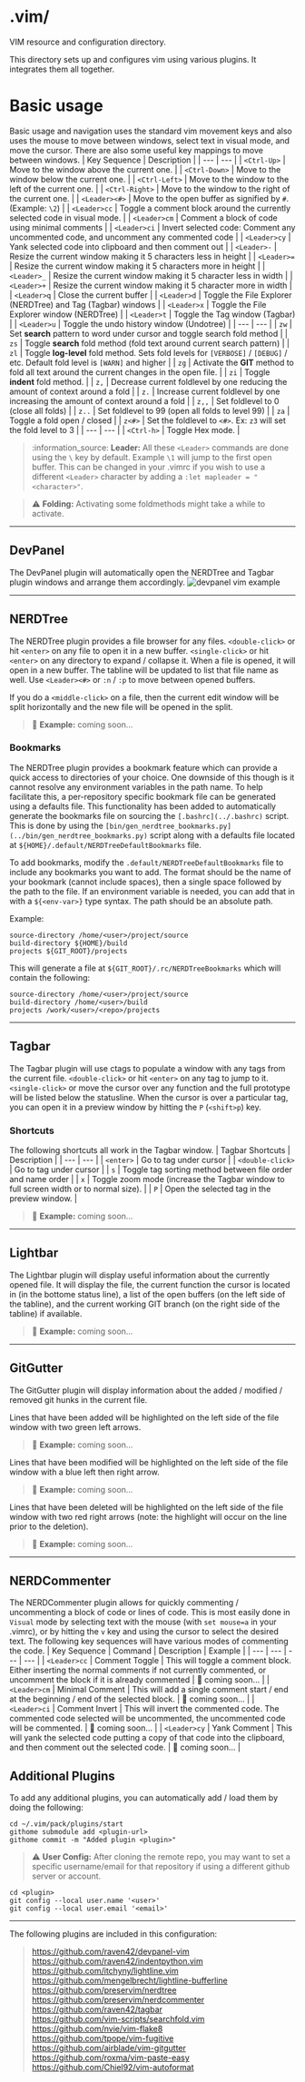 # .vim/
VIM resource and configuration directory.

This directory sets up and configures vim using various plugins. It integrates them all together.

# Basic usage
Basic usage and navigation uses the standard vim movement keys and also uses the mouse to move between windows, select text in visual mode, and move the cursor. There are also some useful key mappings to move between windows.
| Key Sequence | Description |
| --- | --- |
| `<Ctrl-Up>` | Move to the window above the current one. |
| `<Ctrl-Down>` | Move to the window below the current one. |
| `<Ctrl-Left>` | Move to the window to the left of the current one. |
| `<Ctrl-Right>` | Move to the window to the right of the current one. |
| `<Leader><#>` | Move to the open buffer as signified by `#`. (Example: `\2`) |
| `<Leader>cc` | Toggle a comment block around the currently selected code in visual mode. |
| `<Leader>cm` | Comment a block of code using minimal comments |
| `<Leader>ci` | Invert selected code: Comment any uncommented code, and uncomment any commented code |
| `<Leader>cy` | Yank selected code into clipboard and then comment out |
| `<Leader>-` | Resize the current window making it 5 characters less in height |
| `<Leader>=` | Resize the current window making it 5 characters more in height |
| `<Leader>_` | Resize the current window making it 5 character less in width |
| `<Leader>+` | Resize the current window making it 5 character more in width |
| `<Leader>q` | Close the current buffer |
| `<Leader>d` | Toggle the File Explorer (NERDTree) and Tag (Tagbar) windows |
| `<Leader>x` | Toggle the File Explorer window (NERDTree) |
| `<Leader>t` | Toggle the Tag window (Tagbar) |
| `<Leader>u` | Toggle the undo history window (Undotree) |
| --- | --- |
| `zw` | Set **search** pattern to word under cursor and toggle search fold method |
| `zs` | Toggle **search** fold method (fold text around current search pattern) |
| `zl` | Toggle **log-level** fold method. Sets fold levels for `[VERBOSE]` / `[DEBUG]` / etc. Default fold level is `[WARN]` and higher |
| `zg` | Activate the **GIT** method to fold all text around the current changes in the open file. |
| `zi` | Toggle **indent** fold method. |
| `z,` | Decrease current foldlevel by one reducing the amount of context around a fold |
| `z.` | Increase current foldlevel by one increasing the amount of context around a fold |
| `z,,` | Set foldlevel to 0 (close all folds) |
| `z..` | Set foldlevel to 99 (open all folds to level 99) |
| `za` | Toggle a fold open / closed |
| `z<#>` | Set the foldlevel to `<#>`. Ex: `z3` will set the fold level to 3 |
| --- | --- |
| `<Ctrl-h>` | Toggle Hex mode. |

> :information\_source: **Leader:** All these `<Leader>` commands are done using the `\` key by default. Example `\1` will jump to the first open buffer. This can be changed in your .vimrc if you wish to use a different `<Leader>` character by adding a `:let mapleader = "<character>"`.
  
> :warning: **Folding:** Activating some foldmethods might take a while to activate.

---

## DevPanel
The DevPanel plugin will automatically open the NERDTree and Tagbar plugin windows and arrange them accordingly.
![devpanel vim example](../img/devpanel\_example.png?raw=true "DevPanel Example:")

---

## NERDTree
The NERDTree plugin provides a file browser for any files. `<double-click>` or hit `<enter>` on any file to open it in a new buffer. `<single-click>` or hit `<enter>` on any directory to expand / collapse it. When a file is opened, it will open in a new buffer. The tabline will be updated to list that file name as well. Use `<Leader><#>` or `:n` / `:p` to move between opened buffers.

If you do a `<middle-click>` on a file, then the current edit window will be split horizontally and the new file will be opened in the split.

> :construction: **Example:** coming soon...

### Bookmarks
The NERDTree plugin provides a bookmark feature which can provide a quick access to directories of your choice. One downside of this though is it cannot resolve any environment variables in the path name. To help facilitate this, a per-repository specific bookmark file can be generated using a defaults file. This functionality has been added to automatically generate the bookmarks file on sourcing the `[.bashrc](../.bashrc)` script. This is done by using the `[bin/gen_nerdtree_bookmarks.py](../bin/gen_nerdtree_bookmarks.py)` script along with a defaults file located at `${HOME}/.default/NERDTreeDefaultBookmarks` file.

To add bookmarks, modify the `.default/NERDTreeDefaultBookmarks` file to include any bookmarks you want to add. The format should be the name of your bookmark (cannot include spaces), then a single space followed by the path to the file. If an environment variable is needed, you can add that in with a `${<env-var>}` type syntax. The path should be an absolute path.

Example:
```
source-directory /home/<user>/project/source
build-directory ${HOME}/build
projects ${GIT_ROOT}/projects
```

This will generate a file at `${GIT_ROOT}/.rc/NERDTreeBookmarks` which will contain the following:
```
source-directory /home/<user>/project/source
build-directory /home/<user>/build
projects /work/<user>/<repo>/projects
```

---

## Tagbar
The Tagbar plugin will use ctags to populate a window with any tags from the current file. `<double-click>` or hit `<enter>` on any tag to jump to it. `<single-click>` or move the cursor over any function and the full prototype will be listed below the statusline. When the cursor is over a particular tag, you can open it in a preview window by hitting the `P` (`<shift>p`) key.

### Shortcuts
The following shortcuts all work in the Tagbar window.
| Tagbar Shortcuts | Description |
| --- | --- |
| `<enter>` | Go to tag under cursor |
| `<double-click>` | Go to tag under cursor |
| `s` | Toggle tag sorting method between file order and name order |
| `x` | Toggle zoom mode (increase the Tagbar window to full screen width or to normal size). |
| `P` | Open the selected tag in the preview window. |
> :construction: **Example:** coming soon...

---

## Lightbar
The Lightbar plugin will display useful information about the currently opened file. It will display the file, the current function the cursor is located in (in the bottome status line), a list of the open buffers (on the left side of the tabline), and the current working GIT branch (on the right side of the tabline) if available.
> :construction: **Example:** coming soon...

---

## GitGutter
The GitGutter plugin will display information about the added / modified / removed git hunks in the current file.

Lines that have been added will be highlighted on the left side of the file window with two green left arrows.
> :construction: **Example:** coming soon...

Lines that have been modified will be highlighted on the left side of the file window with a blue left then right arrow.
> :construction: **Example:** coming soon...

Lines that have been deleted will be highlighted on the left side of the file window with two red right arrows (note: the highlight will occur on the line prior to the deletion).
> :construction: **Example:** coming soon...

---

## NERDCommenter
The NERDCommenter plugin allows for quickly commenting / uncommenting a block of code or lines of code. This is most easily done in `Visual` mode by selecting text with the mouse (with `set mouse=a` in your .vimrc), or by hitting the `v` key and using the cursor to select the desired text. The following key sequences will have various modes of commenting the code.
| Key Sequence | Command | Description | Example |
| --- | --- | --- | --- |
| `<Leader>cc` | Comment Toggle | This will toggle a comment block. Either inserting the normal comments if not currently commented, or uncomment the block if it is already commented | :construction: coming soon... |
| `<Leader>cm` | Minimal Comment | This will add a single comment start / end at the beginning / end of the selected block. | :construction: coming soon... |
| `<Leader>ci` | Comment Invert | This will invert the commented code. The commented code selected will be uncommented, the uncommented code will be commented. | :construction: coming soon... |
| `<Leader>cy` | Yank Comment | This will yank the selected code putting a copy of that code into the clipboard, and then comment out the selected code. | :construction: coming soon... |

## Additional Plugins
To add any additional plugins, you can automatically add / load them by doing the following:

```
cd ~/.vim/pack/plugins/start
githome submodule add <plugin-url>
githome commit -m "Added plugin <plugin>"
```
> :warning: **User Config:** After cloning the remote repo, you may want to set a specific username/email for that repository if using a different github server or account.
```
cd <plugin>
git config --local user.name '<user>'
git config --local user.email '<email>'
```

---

The following plugins are included in this configuration:
> <https://github.com/raven42/devpanel-vim>  
> <https://github.com/raven42/indentpython.vim>  
> <https://github.com/itchyny/lightline.vim>  
> <https://github.com/mengelbrecht/lightline-bufferline>  
> <https://github.com/preservim/nerdtree>  
> <https://github.com/preservim/nerdcommenter>  
> <https://github.com/raven42/tagbar>  
> <https://github.com/vim-scripts/searchfold.vim>  
> <https://github.com/nvie/vim-flake8>  
> <https://github.com/tpope/vim-fugitive>  
> <https://github.com/airblade/vim-gitgutter>  
> <https://github.com/roxma/vim-paste-easy>  
> <https://github.com/Chiel92/vim-autoformat>  
